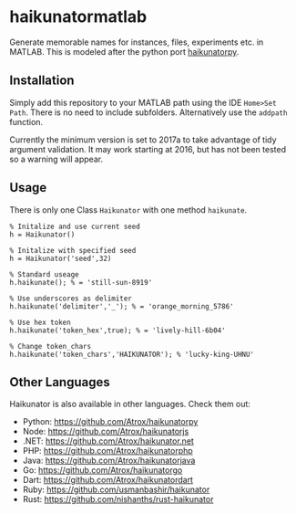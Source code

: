 haikunatormatlab
================
Generate memorable names for instances, files, experiments etc. in MATLAB. This is modeled after the python port [haikunatorpy](https://github.com/Atrox/haikunatorpy).

## Installation
Simply add this repository to your MATLAB path using the IDE `Home>Set Path`. There is no need to include subfolders. Alternatively use the `addpath` function.

Currently the minimum version is set to 2017a to take advantage of tidy argument validation. It may work starting at 2016, but has not been tested so a warning will appear.

## Usage
There is only one Class `Haikunator` with one method `haikunate`. 

```
% Initalize and use current seed
h = Haikunator()

% Initalize with specified seed
h = Haikunator('seed',32)

% Standard useage
h.haikunate(); % = 'still-sun-8919'

% Use underscores as delimiter
h.haikunate('delimiter','_'); % = 'orange_morning_5786'

% Use hex token
h.haikunate('token_hex',true); % = 'lively-hill-6b04'

% Change token_chars
h.haikunate('token_chars','HAIKUNATOR'); % 'lucky-king-UHNU'
```

## Other Languages

Haikunator is also available in other languages. Check them out:

- Python: https://github.com/Atrox/haikunatorpy
- Node: https://github.com/Atrox/haikunatorjs
- .NET: https://github.com/Atrox/haikunator.net
- PHP: https://github.com/Atrox/haikunatorphp
- Java: https://github.com/Atrox/haikunatorjava
- Go: https://github.com/Atrox/haikunatorgo
- Dart: https://github.com/Atrox/haikunatordart
- Ruby: https://github.com/usmanbashir/haikunator
- Rust: https://github.com/nishanths/rust-haikunator
